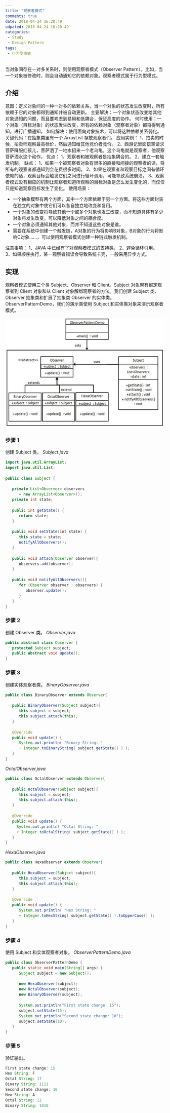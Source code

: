 ```yaml
---
title: "观察者模式"
comments: true
date: 2018-04-24 16:20:49
udpated: 2018-04-24 16:20:49
categories:
 - Study
 - Design Pattern
tags:
 - 行为型模式
---
```


当对象间存在一对多关系时，则使用观察者模式（Observer Pattern）。比如，当一个对象被修改时，则会自动通知它的依赖对象。观察者模式属于行为型模式。

## 介绍 ##

意图：定义对象间的一种一对多的依赖关系，当一个对象的状态发生改变时，所有依赖于它的对象都得到通知并被自动更新。
主要解决：一个对象状态改变给其他对象通知的问题，而且要考虑到易用和低耦合，保证高度的协作。
何时使用：一个对象（目标对象）的状态发生改变，所有的依赖对象（观察者对象）都将得到通知，进行广播通知。
如何解决：使用面向对象技术，可以将这种依赖关系弱化。
关键代码：在抽象类里有一个 ArrayList 存放观察者们。
应用实例： 1、拍卖的时候，拍卖师观察最高标价，然后通知给其他竞价者竞价。 2、西游记里面悟空请求菩萨降服红孩儿，菩萨洒了一地水招来一个老乌龟，这个乌龟就是观察者，他观察菩萨洒水这个动作。
优点： 1、观察者和被观察者是抽象耦合的。 2、建立一套触发机制。
缺点： 1、如果一个被观察者对象有很多的直接和间接的观察者的话，将所有的观察者都通知到会花费很多时间。 2、如果在观察者和观察目标之间有循环依赖的话，观察目标会触发它们之间进行循环调用，可能导致系统崩溃。 3、观察者模式没有相应的机制让观察者知道所观察的目标对象是怎么发生变化的，而仅仅只是知道观察目标发生了变化。
使用场景：
 * 一个抽象模型有两个方面，其中一个方面依赖于另一个方面。将这些方面封装在独立的对象中使它们可以各自独立地改变和复用。
 * 一个对象的改变将导致其他一个或多个对象也发生改变，而不知道具体有多少对象将发生改变，可以降低对象之间的耦合度。
 * 一个对象必须通知其他对象，而并不知道这些对象是谁。
 * 需要在系统中创建一个触发链，A对象的行为将影响B对象，B对象的行为将影响C对象……，可以使用观察者模式创建一种链式触发机制。

注意事项： 1、JAVA 中已经有了对观察者模式的支持类。 2、避免循环引用。 3、如果顺序执行，某一观察者错误会导致系统卡壳，一般采用异步方式。
<!-- more -->

## 实现 ##

观察者模式使用三个类 Subject、Observer 和 Client。Subject 对象带有绑定观察者到 Client 对象和从 Client 对象解绑观察者的方法。我们创建 Subject 类、Observer 抽象类和扩展了抽象类 Observer 的实体类。
ObserverPatternDemo，我们的演示类使用 Subject 和实体类对象来演示观察者模式。

![](/images/design-pattern/observer_pattern_uml_diagram.jpg)

### 步骤 1 ###
创建 Subject 类。
*Subject.java*
```java
import java.util.ArrayList;
import java.util.List;

public class Subject {

   private List<Observer> observers
      = new ArrayList<Observer>();
   private int state;

   public int getState() {
      return state;
   }

   public void setState(int state) {
      this.state = state;
      notifyAllObservers();
   }

   public void attach(Observer observer){
      observers.add(observer);
   }

   public void notifyAllObservers(){
      for (Observer observer : observers) {
         observer.update();
      }
   }
}
```

### 步骤 2 ###
创建 Observer 类。
*Observer.java*
```java
public abstract class Observer {
   protected Subject subject;
   public abstract void update();
}
```

### 步骤 3 ###
创建实体观察者类。
*BinaryObserver.java*
```java
public class BinaryObserver extends Observer{

   public BinaryObserver(Subject subject){
      this.subject = subject;
      this.subject.attach(this);
   }

   @Override
   public void update() {
      System.out.println( "Binary String: "
      + Integer.toBinaryString( subject.getState() ) );
   }
}
```
*OctalObserver.java*
```java
public class OctalObserver extends Observer{

   public OctalObserver(Subject subject){
      this.subject = subject;
      this.subject.attach(this);
   }

   @Override
   public void update() {
     System.out.println( "Octal String: "
     + Integer.toOctalString( subject.getState() ) );
   }
}
```
*HexaObserver.java*
```java
public class HexaObserver extends Observer{

   public HexaObserver(Subject subject){
      this.subject = subject;
      this.subject.attach(this);
   }

   @Override
   public void update() {
      System.out.println( "Hex String: "
      + Integer.toHexString( subject.getState() ).toUpperCase() );
   }
}
```

### 步骤 4 ###
使用 Subject 和实体观察者对象。
*ObserverPatternDemo.java*
```java
public class ObserverPatternDemo {
   public static void main(String[] args) {
      Subject subject = new Subject();

      new HexaObserver(subject);
      new OctalObserver(subject);
      new BinaryObserver(subject);

      System.out.println("First state change: 15");
      subject.setState(15);
      System.out.println("Second state change: 10");
      subject.setState(10);
   }
}
```

### 步骤 5 ###
验证输出。
```java
First state change: 15
Hex String: F
Octal String: 17
Binary String: 1111
Second state change: 10
Hex String: A
Octal String: 12
Binary String: 1010
```
